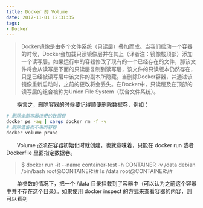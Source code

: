 ```yaml
---
title: Docker 的 Volume
date: 2017-11-01 12:31:35
tags:
- Docker
---
```


> Docker镜像是由多个文件系统（只读层）叠加而成。当我们启动一个容器的时候，Docker会加载只读镜像层并在其上（译者注：镜像栈顶部）添加一个读写层。如果运行中的容器修改了现有的一个已经存在的文件，那该文件将会从读写层下面的只读层复制到读写层，该文件的只读版本仍然存在，只是已经被读写层中该文件的副本所隐藏。当删除Docker容器，并通过该镜像重新启动时，之前的更改将会丢失。在Docker中，只读层及在顶部的读写层的组合被称为Union File System（联合文件系统）。

&emsp;&emsp;换言之，删除容器的时候要记得顺便删除数据卷，例如：

```bash
# 删除全部容器连带的数据卷
docker ps -aq | xargs docker rm -f -v
# 删除遗留而不用的容器
docker volume prune
```

&emsp;&emsp;Volume 必须在容器初始化时就创建，也就意味着，只能在 docker run 或者 Dockerfile 里面指定数据卷。

>$ docker run -it --name container-test -h CONTAINER -v /data debian /bin/bash
root@CONTAINER:/# ls /data
root@CONTAINER:/# 

&emsp;&emsp;单参数的情况下，把一个 /data 目录挂载到了容器中（可以认为之前这个容器中并不存在这个目录）。如果使用 docker inspect 的方式来查看容器的内容，则可以看到
